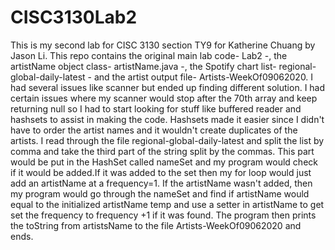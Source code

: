 # CISC3130Lab2
This is my second lab for CISC 3130 section TY9 for Katherine Chuang by Jason Li. This repo contains the original main lab code- Lab2 -, the artistName object class- artistName.java -, the Spotify chart list- regional-global-daily-latest - and the artist output file- Artists-WeekOf09062020.
I had several issues like scanner but ended up finding different solution. I had certain issues where my scanner would stop after the 70th array and keep returning null so I had to start looking for stuff like buffered reader and hashsets to assist in making the code. Hashsets made it easier since I didn't have to order the artist names and it wouldn't create duplicates of the artists. I read through the file regional-global-daily-latest and split the list by comma and take the third part of the string split by the commas. This part would be put in the HashSet called nameSet and my program would check if it would be added.If it was added to the set then my for loop would just add an artistName at a frequency=1. If the artistName wasn't added, then my program would go through the nameSet and find if artistName would equal to the initialized artistName temp and use a setter in artistName to get set the frequency to frequency +1 if it was found. The program then prints the toString from artistsName to the file Artists-WeekOf09062020 and ends.
